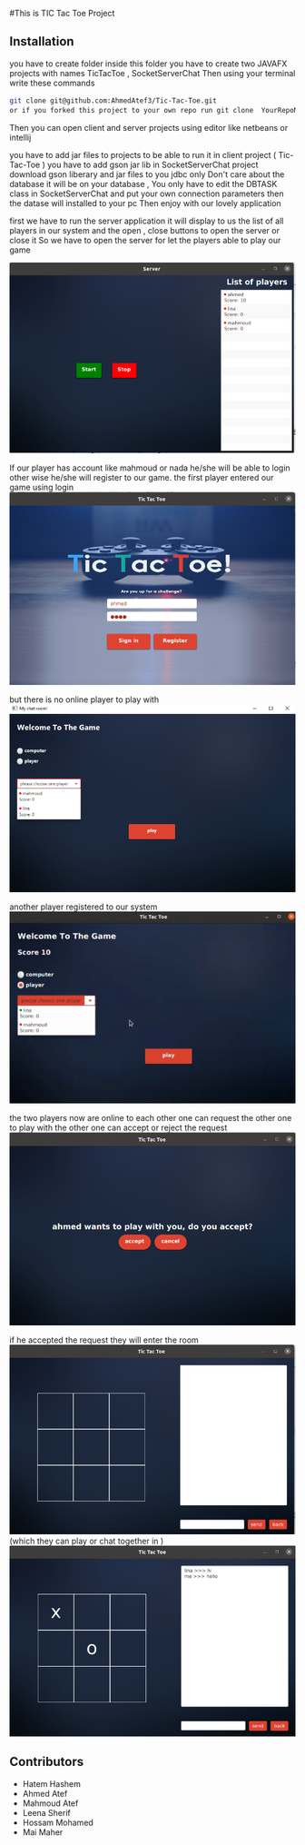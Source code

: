 #This is TIC Tac Toe Project
## Installation
you have to create folder inside this folder you have to create two JAVAFX projects with names TicTacToe , SocketServerChat 
Then using your terminal write these commands 

```bash
git clone git@github.com:AhmedAtef3/Tic-Tac-Toe.git  
or if you forked this project to your own repo run git clone  YourRepoName
```
 Then you can open client and server projects using editor like netbeans or intellij 

 you have to add jar files to projects to be able to run it in client project ( Tic-Tac-Toe ) you have to add gson jar lib 
 in SocketServerChat project download gson liberary and jar files to you jdbc only 
 Don't care about the database it will be on your database , You only have to edit the DBTASK class in SocketServerChat and put your own connection parameters then the datase will installed 
 to your pc 
 Then enjoy with our lovely application 

first we have to run the server application 
it will display to us the list of all players in our system and the  open , close buttons to open the server or close it 
 So we have to open the server for let the players able to play our game 

 ![picture](1.png)


 If our player has account like mahmoud or nada he/she will be able to login other wise he/she will register to our game.
  the first player entered our game using login 
 ![picture](2.png)

 but there is no online player to play with
  ![picture](99.png)

 another player registered to our system 
 ![picture](5.png)

 the two players now are online to each other 
 one can request the other one to play with 
 the other one can accept or reject the request 
 ![picture](6.png)

 if he accepted the request they will enter the room  
 ![picture](7.png)
 (which they can play or chat together in )
 ![picture](8.png)

## Contributors

+ Hatem Hashem
+ Ahmed Atef
+ Mahmoud Atef
+ Leena Sherif
+ Hossam Mohamed
+ Mai Maher

